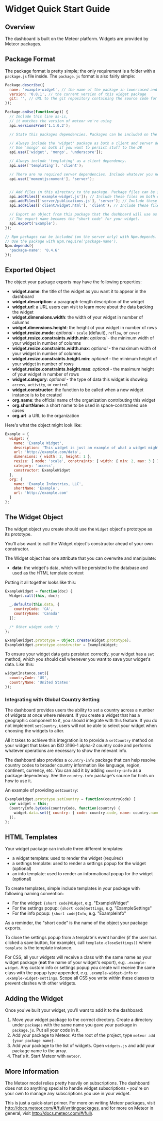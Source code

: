Widget Quick Start Guide
========================

Overview
--------

The dashboard is built on the Meteor platform. Widgets are provided by Meteor packages.

Package Format
--------------

The package format is pretty simple; the only requirement is a folder with a `package.js` file inside. The `package.js` format is also fairly simple:

```javascript
Package.describe({
  name: 'example-widget', // the name of the package in lowercased and with no spaces
  version: '0.0.1', // the current version of this widget package
  git: '', // URL to the git repository containing the source code for this package (optional)
});

Package.onUse(function(api) {
  // Include this line as-is,
  // it matches the version of meteor we're using
  api.versionsFrom('1.1.0.2');

  // State this packages dependencies. Packages can be included on the client, the server, or both.

  // Always include the 'widget' package as both a client and server dependency.
  // Use 'mongo' on both if you want to persist stuff to the DB
  api.use(['widget', 'mongo', 'underscore']);

  // Always include 'templating' as a client dependency.
  api.use(['templating'], 'client');

  // There are no required server dependencies. Include whatever you need.
  api.use(['momentjs:moment'], 'server');


  // Add files in this directory to the package. Package files can be included on the client, the server, or both.
  api.addFiles(['example-widget.js']); // Include these files on both client and server
  api.addFiles(['server/publications.js'], 'server'); // Include these files on the server.
  api.addFiles(['client/widget.html'], 'client'); // Include these files on the client.

  // Export an object from this package that the dashboard will use as the interface to this widget.
  // The export name becomes the "short code" for your widget.
  api.export('Example');
});

// Npm packages can be included (on the server only) with Npm.depends.
// Use the package with Npm.require('package-name').
Npm.depends({
  'package-name': '0.4.6'
});
```

Exported Object
---------------

The object your package exports may have the following properties:
* __widget.name__: the title of the widget as you want it to appear in the dashboard
* __widget.description__: a paragraph-length description of the widget
* __widget.url__: a URL users can visit to learn more about the data backing the widget
* __widget.dimensions.width__: the width of your widget in number of columns
* __widget.dimensions.height__: the height of your widget in number of rows
* __widget.resize.mode__: *optional* - `scale` (default), `reflow`, or `cover`
* __widget.resize.constraints.width.min__: *optional* - the minimum width of your widget in number of columns
* __widget.resize.constraints.width.max__: *optional* - the maximum width of your widget in number of columns
* __widget.resize.constraints.height.min__: *optional* - the minimum height of your widget in number of rows
* __widget.resize.constraints.height.max__: *optional* - the maximum height of your widget in number of rows
* __widget.category__: *optional* - the type of data this widget is showing: `access`, `activity`, or `control`
* __widget.constructor__: the function to be called when a new widget instance is to be created
* __org.name__: the official name of the organization contributing this widget
* __org.shortName__: a short name to be used in space-constrained use cases
* __org.url__: a URL to the organization

Here's what the object might look like:
```javascript
Example = {
  widget: {
    name: 'Example Widget',
    description: 'This widget is just an example of what a widget might look like.',
    url: 'http://example.com/data',
    dimensions: { width: 2, height: 1 },
    resize: { mode: 'scale', constraints: { width: { min: 2, max: 3 } } },
    category: 'access',
    constructor: ExampleWidget
  },
  org: {
    name: 'Example Industries, LLC',
    shortName: 'Example',
    url: 'http://example.com'
  }
};
```

The Widget Object
-----------------

The widget object you create should use the `Widget` object's prototype as its prototype.

You'll also want to call the Widget object's constructor ahead of your own constructor.

The Widget object has one attribute that you can overwrite and manipulate:
* __data__: the widget's data, which will be persisted to the database and used as the HTML template context

Putting it all together looks like this:

```javascript
ExampleWidget = function(doc) {
  Widget.call(this, doc);

  _.defaults(this.data, {
    countryCode: 'CA',
    countryName: 'Canada'
  });

  /* Other widget code */
};

ExampleWidget.prototype = Object.create(Widget.prototype);
ExampleWidget.prototype.constructor = ExampleWidget;
```

To ensure your widget data gets persisted correctly, your widget has a `set` method, which you should call whenever you want to save your widget's data. Like this:

```javascript
widgetInstance.set({
  countryCode: 'US',
  countryName: 'United States'
});
```

### Integrating with Global Country Setting

The dashboard provides users the ability to set a country across a number of widgets at once where relevant. If you create a widget that has a geographic component to it, you should integrate with this feature. If you do not implement `setCountry`, users will not be able to select your widget when choosing the widgets to alter.

All it takes to achieve this integration is to provide a `setCountry` method on your widget that takes an ISO 3166-1 alpha-2 country code and performs whatever operations are necessary to show the relevant info.

The dashboard also provides a `country-info` package that can help resolve country codes to broader country information like language, region, continent, currency, etc. You can add it by adding `country-info` as a package dependency. See the `country-info` package's source for hints on how to use it.

An example of providing `setCountry`:

```javascript
ExampleWidget.prototype.setCountry = function(countryCode) {
  var widget = this;
  CountryInfo.byCode(countryCode, function(country) {
    widget.data.set({ country: { code: country.code, name: country.name } });
  });
};
```

HTML Templates
--------------

Your widget package can include three different templates:
* a widget template: used to render the widget (required)
* a settings template: used to render a settings popup for the widget (optional)
* an info template: used to render an informational popup for the widget (optional)

To create templates, simple include templates in your package with following naming convention:
* For the widget: `{short code}Widget`, e.g. "ExampleWidget"
* For the settings popup: `{short code}Settings`, e.g. "ExampleSettings"
* For the info popup: `{short code}Info`, e.g. "ExampleInfo"

As a reminder, the "short code" is the name of the object your package exports.

To close the settings popup from a template's event handler (if the user has clicked a save button, for example), call `template.closeSettings()` where `template` is the template instance.

For CSS, all your widgets will receive a class with the same name as your widget package (__not__ the name of your widget's export), e.g. `.example-widget`. Any custom info or settings popup you create will receive the same class with the popup type appended, e.g. `.example-widget-info` or `.example-widget-settings`. Scope all CSS you write within these classes to prevent clashes with other widgets.

Adding the Widget
-----------------

Once you've built your widget, you'll want to add it to the dashboard:

1. Move your widget package to the correct directory. Create a directory under `packages` with the same name you gave your package in `package.js`. Put all your code in it.
2. Add your package to Meteor. At the root of the project, type `meteor add {your package name}`.
3. Add your package to the list of widgets. Open `widgets.js` and add your package name to the array.
4. That's it. Start Meteor with `meteor`.

More Information
----------------

The Meteor model relies pretty heavily on subscriptions. The dashboard does not do anything special to handle widget subscriptions - you're on your own to manage any subscriptions you use in your widget.

This is just a quick-start primer. For more on writing Meteor packages, visit http://docs.meteor.com/#/full/writingpackages, and for more on Meteor in general, visit http://docs.meteor.com/#/full/.
